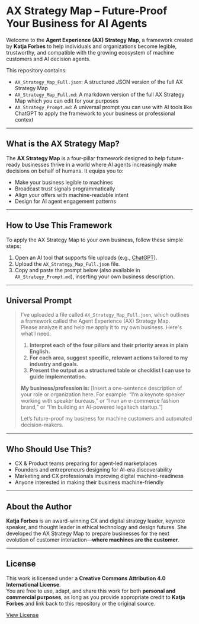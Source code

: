 # AX Strategy Map – Future-Proof Your Business for AI Agents

Welcome to the **Agent Experience (AX) Strategy Map**, a framework created by **Katja Forbes** to help individuals and organizations become legible, trustworthy, and compatible with the growing ecosystem of machine customers and AI decision agents.

This repository contains:
- `AX_Strategy_Map_Full.json`: A structured JSON version of the full AX Strategy Map
- `AX_Strategy_Map_Full.md`: A markdown version of the full AX Strategy Map which you can edit for your purposes
- `AX_Strategy_Prompt.md`: A universal prompt you can use with AI tools like ChatGPT to apply the framework to your business or professional context

---

## What is the AX Strategy Map?

The **AX Strategy Map** is a four-pillar framework designed to help future-ready businesses thrive in a world where AI agents increasingly make decisions on behalf of humans. It equips you to:
- Make your business legible to machines
- Broadcast trust signals programmatically
- Align your offers with machine-readable intent
- Design for AI agent engagement patterns

---

## How to Use This Framework

To apply the AX Strategy Map to your own business, follow these simple steps:

1. Open an AI tool that supports file uploads (e.g., [ChatGPT](https://chat.openai.com)).
2. Upload the `AX_Strategy_Map_Full.json` file.
3. Copy and paste the prompt below (also available in `AX_Strategy_Prompt.md`), inserting your own business description.

---

## Universal Prompt

> I’ve uploaded a file called `AX_Strategy_Map_Full.json`, which outlines a framework called the Agent Experience (AX) Strategy Map.  
> Please analyze it and help me apply it to my own business. Here's what I need:
>
> 1. **Interpret each of the four pillars and their priority areas in plain English.**  
> 2. **For each area, suggest specific, relevant actions tailored to my industry and goals.**  
> 3. **Present the output as a structured table or checklist I can use to guide implementation.**
>
> **My business/profession is:** [Insert a one-sentence description of your role or organization here. For example: “I’m a keynote speaker working with speaker bureaus,” or “I run an e-commerce fashion brand,” or “I’m building an AI-powered legaltech startup.”]  
>
> Let’s future-proof my business for machine customers and automated decision-makers.

---

## Who Should Use This?

- CX & Product teams preparing for agent-led marketplaces
- Founders and entrepreneurs designing for AI-era discoverability
- Marketing and CX professionals improving digital machine-readiness
- Anyone interested in making their business machine-friendly

---

## About the Author

**Katja Forbes** is an award-winning CX and digital strategy leader, keynote speaker, and thought leader in ethical technology and design futures. She developed the AX Strategy Map to prepare businesses for the next evolution of customer interaction—**where machines are the customer**.

---

## License

This work is licensed under a **Creative Commons Attribution 4.0 International License**.  
You are free to use, adapt, and share this work for both **personal and commercial purposes**, as long as you provide appropriate credit to **Katja Forbes** and link back to this repository or the original source.

[View License](https://creativecommons.org/licenses/by/4.0/)
